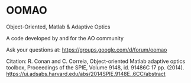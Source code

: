 OOMAO
=====

Object-Oriented, Matlab &amp; Adaptive Optics

A code developed by and for the AO community

Ask your questions at: https://groups.google.com/d/forum/oomao 

Citation: R. Conan and C. Correia, Object-oriented Matlab adaptive optics toolbox, Proceedings of the SPIE, Volume 9148, id. 91486C 17 pp. (2014). https://ui.adsabs.harvard.edu/abs/2014SPIE.9148E..6CC/abstract

